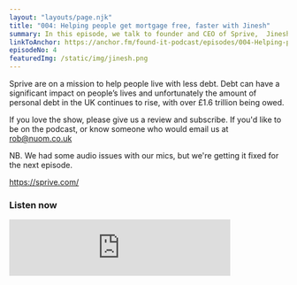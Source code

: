 ```yaml
---
layout: "layouts/page.njk"
title: "004: Helping people get mortgage free, faster with Jinesh"
summary: In this episode, we talk to founder and CEO of Sprive,  Jinesh Vohra. We discuss the current mortgage market, how Jinesh got out of debt, why he left his executive job at Goldman Sachs to build a startup and why he's got big plans for getting everyone debt free.
linkToAnchor: https://anchor.fm/found-it-podcast/episodes/004-Helping-people-get-mortgage-free--faster-with-Jinesh-Vohra--founder-and-CEO-of-Sprive-em7mc4
episodeNo: 4
featuredImg: /static/img/jinesh.png
---
```


Sprive are on a mission to help people live with less debt. Debt can have a significant impact on people’s lives and unfortunately the amount of personal debt in the UK continues to rise, with over £1.6 trillion being owed.

If you love the show, please give us a review and subscribe. If you'd like to be on the podcast, or know someone who would email us at rob@nuom.co.uk

NB. We had some audio issues with our mics, but we're getting it fixed for the next episode.

https://sprive.com/

### Listen now
<iframe src="https://anchor.fm/found-it-podcast/embed/episodes/004-Helping-people-get-mortgage-free--faster-with-Jinesh-Vohra--founder-and-CEO-of-Sprive-em7mc4" height="102px" width="400px" frameborder="0" scrolling="no"></iframe>